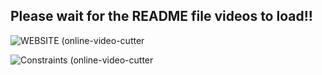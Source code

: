 ## Please wait for the README file videos to load!!

![WEBSITE (online-video-cutter](https://github.com/ISHA-2112/ISHA-DESAI-ISS-ASSIGNMENT/assets/89999331/9c6aca4f-e387-4d64-abeb-4c4bb5528227)


![Constraints (online-video-cutter](https://github.com/ISHA-2112/ISHA-DESAI-ISS-ASSIGNMENT/assets/89999331/0596f7b2-5769-4e7c-8a9c-a5d747a97acd)
